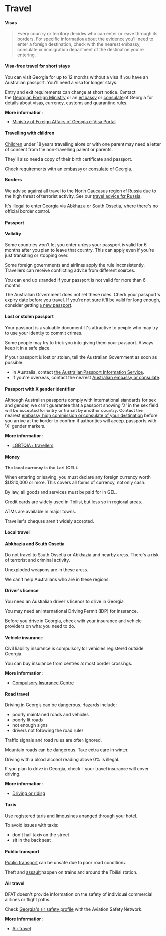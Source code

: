 # Travel

#### Visas

> Every country or territory decides who can enter or leave through its borders. For specific information about the evidence you'll need to enter a foreign destination, check with the nearest embassy, consulate or immigration department of the destination you're entering.

#### Visa-free travel for short stays

You can visit Georgia for up to 12 months without a visa if you have an Australian passport. You'll need a visa for longer stays.

Entry and exit requirements can change at short notice. Contact the [Georgian Foreign Ministry](https://mfa.gov.ge/en) or an [embassy](https://protocol.dfat.gov.au/Public/Missions/74) or [consulate](https://protocol.dfat.gov.au/Public/Consulates/74/State) of Georgia for details about visas, currency, customs and quarantine rules.

**More information:**

* [Ministry of Foreign Affairs of Georgia e-Visa Portal](https://www.evisa.gov.ge/GeoVisa/)

#### Travelling with children

[Children](/before-you-go/who-you-are/children "Travelling with children") under 18 years travelling alone or with one parent may need a letter of consent from the non-travelling parent or parents.

They'll also need a copy of their birth certificate and passport.

Check requirements with an [embassy](https://protocol.dfat.gov.au/Public/Missions/74) or [consulate](https://protocol.dfat.gov.au/Public/Consulates/74/State) of Georgia.

#### Borders

We advise against all travel to the North Caucasus region of Russia due to the high threat of terrorist activity. See our [travel advice for Russia](/destinations/europe/russia "Russia").

It's illegal to enter Georgia via Abkhazia or South Ossetia, where there's no official border control.

#### Passport

#### Validity

Some countries won't let you enter unless your passport is valid for 6 months after you plan to leave that country. This can apply even if you're just transiting or stopping over.

Some foreign governments and airlines apply the rule inconsistently. Travellers can receive conflicting advice from different sources.

You can end up stranded if your passport is not valid for more than 6 months.

The Australian Government does not set these rules. Check your passport's expiry date before you travel. If you're not sure it'll be valid for long enough, consider getting [a new passport](https://www.passports.gov.au/).

#### Lost or stolen passport

Your passport is a valuable document. It's attractive to people who may try to use your identity to commit crimes.

Some people may try to trick you into giving them your passport. Always keep it in a safe place.

If your passport is lost or stolen, tell the Australian Government as soon as possible:

* In Australia, contact [the Australian Passport Information Service](https://www.passports.gov.au/contact-us).
* If you're overseas, contact the nearest [Australian embassy or consulate](http://dfat.gov.au/about-us/our-locations/missions/Pages/our-embassies-and-consulates-overseas.aspx).

#### Passport with X gender identifier

Although Australian passports comply with international standards for sex and gender, we can't guarantee that a passport showing 'X' in the sex field will be accepted for entry or transit by another country. Contact the nearest [embassy, high commission or consulate of your destination](https://protocol.dfat.gov.au/Public/MissionsInAustralia) before you arrive at the border to confirm if authorities will accept passports with 'X' gender markers.

**More information:**

* [LGBTQIA+ travellers](/before-you-go/who-you-are/LGBTQIA "Advice for LGBTQIA+ travellers")

#### Money

The local currency is the Lari (GEL).

When entering or leaving, you must declare any foreign currency worth $US10,000 or more. This covers all forms of currency, not only cash.

By law, all goods and services must be paid for in GEL.

Credit cards are widely used in Tbilisi, but less so in regional areas.

ATMs are available in major towns.

Traveller's cheques aren't widely accepted.

#### Local travel

#### Abkhazia and South Ossetia

Do not travel to South Ossetia or Abkhazia and nearby areas. There's a risk of terrorist and criminal activity.

Unexploded weapons are in these areas.

We can't help Australians who are in these regions.

#### Driver's licence

You need an Australian driver's licence to drive in Georgia.

You may need an International Driving Permit (IDP) for insurance.

Before you drive in Georgia, check with your insurance and vehicle providers on what you need to do.

#### Vehicle insurance

Civil liability insurance is compulsory for vehicles registered outside Georgia.

You can buy insurance from centres at most border crossings.

**More information:**

* [Compulsory Insurance Centre](https://www.tpl.ge/en)

#### Road travel

Driving in Georgia can be dangerous. Hazards include:

* poorly maintained roads and vehicles
* poorly lit roads
* not enough signs
* drivers not following the road rules

Traffic signals and road rules are often ignored.

Mountain roads can be dangerous. Take extra care in winter.

Driving with a blood alcohol reading above 0% is illegal.

If you plan to drive in Georgia, check if your travel insurance will cover driving.

**More information:**

* [Driving or riding](/before-you-go/getting-around/road-safety "Road safety")

#### Taxis

Use registered taxis and limousines arranged through your hotel.

To avoid issues with taxis:

* don't hail taxis on the street
* sit in the back seat

#### Public transport

[Public transport](/before-you-go/getting-around "Getting around") can be unsafe due to poor road conditions.

Theft and [assault](/before-you-go/safety/assault "Reducing the risk of assault") happen on trains and around the Tbilisi station.

#### Air travel

DFAT doesn't provide information on the safety of individual commercial airlines or flight paths.

Check [Georgia's air safety profile](http://aviation-safety.net/database/country/country.php?id=4L) with the Aviation Safety Network.

**More information:**

* [Air travel](/before-you-go/getting-around/air-travel "Travelling by air")